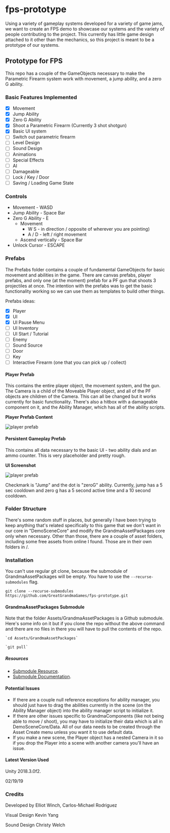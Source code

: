 # fps-prototype
Using a variety of gameplay systems developed for a variety of game jams, we want to create an FPS demo to showcase our systems and the variety of people contributing to the project. This currently has little game design attached to it other than the mechanics, so this project is meant to be a prototype of our systems.

## Prototype for FPS
This repo has a couple of the GameObjects necessary to make the Parametric Firearm system work with movement, a jump ability, and a zero G ability.

### Basic Features Implemented
- [x] Movement
- [x] Jump Ability
- [x] Zero G Ability
- [x] Shoot a Parametric Firearm (Currently 3 shot shotgun)
- [x] Basic UI system
- [ ] Switch out parametric firearm
- [ ] Level Design
- [ ] Sound Design
- [ ] Animations
- [ ] Special Effects
- [ ] AI
- [ ] Damageable
- [ ] Lock / Key / Door
- [ ] Saving / Loading Game State

### Controls
- Movement - WASD
- Jump Ability - Space Bar
- Zero G Ability - E
   - Movement
     - W S - in direction / opposite of wherever you are pointing)
     - A / D - left / right movement
   - Ascend vertically - Space Bar
- Unlock Cursor - ESCAPE

### Prefabs
The Prefabs folder contains a couple of fundamental GameObjects for basic movement and abilities in the game. There are canvas prefabs, player prefabs, and only one (at the moment) prefab for a PF gun that shoots 3 projectiles at once. The intention with the prefabs was to get the basic functionality working so we can use them as templates to build other things. 

Prefabs ideas:
- [x] Player
- [x] UI
- [x] UI Pause Menu
- [ ] UI Inventory
- [ ] UI Start / Tutorial
- [ ] Enemy
- [ ] Sound Source
- [ ] Door
- [ ] Key
- [ ] Interactive Firearm (one that you can pick up / collect)

#### Player Prefab
This contains the entire player object, the movement system, and the gun. The Camera is a child of the Moveable Player object, and all of the PF objects are children of the Camera. This can all be changed but it works currently for basic functionality. There's also a hitbox with a damageable component on it, and the Ability Manager, which has all of the ability scripts.

**Player Prefab Content**

![player prefab](https://user-images.githubusercontent.com/25305809/53062278-4f2f2180-348e-11e9-8a87-4c585f7d66d8.png)

#### Persistent Gameplay Prefab
This contains all data necessary to the basic UI - two ability dials and an ammo counter. This is very placeholder and pretty rough.

**UI Screenshot**

![player prefab](https://user-images.githubusercontent.com/25305809/53062287-56eec600-348e-11e9-8124-c5b9cc905bdd.png)

Checkmark is "Jump" and the dot is "zeroG" ability. Currently, jump has a 5 sec cooldown and zero g has a 5 second active time and a 10 second cooldown.

### Folder Structure
There's some random stuff in places, but generally I have been trying to keep anything that's related specifically to this game that we don't want in our core in "DemoSceneCore" and modify the GrandmaAssetPackages core only when necessary. Other than those, there are a couple of asset folders, including some free assets from online I found. Those are in their own folders in /.

### Installation
You can't use regular git clone, because the submodule of GrandmaAssetPackages will be empty. You have to use the `--recurse-submodules` flag.

   `git clone --recurse-submodules https://github.com/GreatGrandmaGames/fps-prototype.git`

#### GrandmaAssetPackages Submodule
Note that the folder Assets/GrandmaAssetPackages is a Github submodule. Here's some info on it but if you clone the repo without the above command and there are no files in there you will have to pull the contents of the repo.

    `cd Assets/GrandmaAssetPackages`

    `git pull`

##### Resources
- [Submodule Resource](https://gist.github.com/gitaarik/8735255).
- [Submodule Documentation](https://git-scm.com/book/en/v2/Git-Tools-Submodules).

#### Potential Issues
- If there are a couple null reference exceptions for ability manager, you should just have to drag the abilities currently in the scene (on the Ability Manager object) into the ability manager script to initialize it. 
- If there are other issues specific to GrandmaComponents (like not being able to move / shoot), you may have to initialize their data which is all in DemoSceneCore/Data. All of our data needs to be created through the Asset Create menu unless you want it to use default data.
- If you make a new scene, the Player object has a nested Camera in it so if you drop the Player into a scene with another camera you'll have an issue.

#### Latest Version Used
Unity 2018.3.0f2. 

02/19/19

### Credits
Developed by Elliot Winch, Carlos-Michael Rodriguez

Visual Design Kevin Yang

Sound Design Christy Welch
